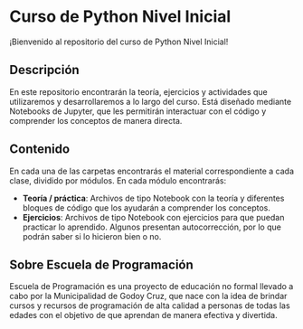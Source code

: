 # Curso de Python Nivel Inicial

¡Bienvenido al repositorio del curso de Python Nivel Inicial!

## Descripción
En este repositorio encontrarán la teoría, ejercicios y actividades que utilizaremos y desarrollaremos a lo largo del curso. Está diseñado mediante Notebooks de Jupyter, que les permitirán interactuar con el código y comprender los conceptos de manera directa.

## Contenido
En cada una de las carpetas encontrarás el material correspondiente a cada clase, dividido por módulos. En cada módulo encontrarás:
- **Teoría / práctica**: Archivos de tipo Notebook con la teoría y diferentes bloques de código que los ayudarán a comprender los conceptos.
- **Ejercicios**: Archivos de tipo Notebook con ejercicios para que puedan practicar lo aprendido. Algunos presentan autocorrección, por lo que podrán saber si lo hicieron bien o no.

## Sobre Escuela de Programación
Escuela de Programación es una proyecto de educación no formal llevado a cabo por la Municipalidad de Godoy Cruz, que nace con la idea de brindar cursos y recursos de programación de alta calidad a personas de todas las edades con el objetivo de que aprendan de manera efectiva y divertida.